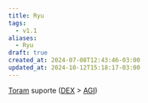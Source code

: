 ```yaml
---
title: Ryu
tags:
  - v1.1
aliases:
  - Ryu
draft: true
created_at: 2024-07-08T12:43:46-03:00
updated_at: 2024-10-12T15:18:17-03:00
---
```


[Toram](../../../../entrada/2024/07/26/Toram.md)
suporte ([DEX](../../../../entrada/2024/07/09/Toram_DEX.md) > [AGI](../../../../entrada/2024/07/09/Toram_AGI.md))
